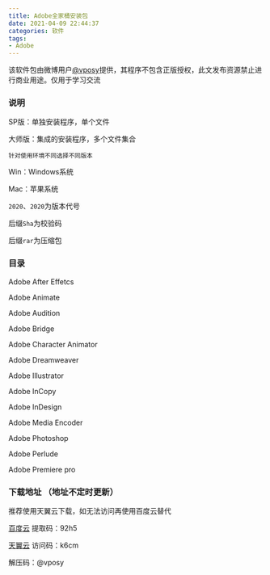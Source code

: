 ```yaml
---
title: Adobe全家桶安装包
date: 2021-04-09 22:44:37
categories: 软件
tags:
- Adobe
---
```


  该软件包由微博用户[@vposy](https://weibo.com/vposy)提供，其程序不包含正版授权，此文发布资源禁止进行商业用途。仅用于学习交流

### 说明

SP版：单独安装程序，单个文件

大师版：集成的安装程序，多个文件集合

`针对使用环境不同选择不同版本`

Win：Windows系统

Mac：苹果系统

`2020`、`2020`为版本代号

后缀`Sha`为校验码

后缀`rar`为压缩包

### 目录

Adobe After Effetcs

Adobe Animate

Adobe Audition

Adobe Bridge

Adobe Character Animator

Adobe Dreamweaver

Adobe Illustrator

Adobe InCopy

Adobe InDesign

Adobe Media Encoder

Adobe Photoshop

Adobe Perlude

Adobe Premiere pro



### 下载地址 （地址不定时更新）

推荐使用天翼云下载，如无法访问再使用百度云替代

[百度云](https://pan.baidu.com/s/1pmqKNy21XmJ_ypAvjmvaKg) 提取码：92h5

[天翼云](http://t.cn/A6tkAVic) 访问码：k6cm

解压码：@vposy 



